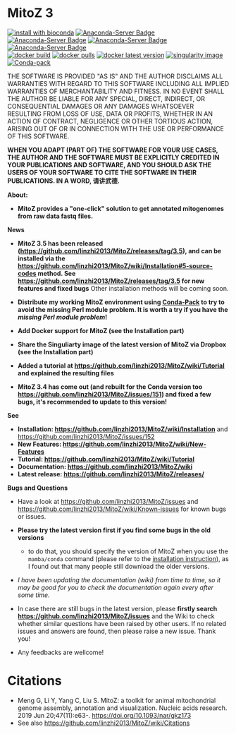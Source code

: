 # MitoZ 3

[![install with bioconda](https://img.shields.io/badge/install%20with-bioconda-brightgreen.svg?style=flat)](http://bioconda.github.io/recipes/mitoz/README.html)  [![Anaconda-Server Badge](https://anaconda.org/bioconda/mitoz/badges/version.svg)](https://anaconda.org/bioconda/mitoz) [![Anaconda-Server Badge](https://anaconda.org/bioconda/mitoz/badges/latest_release_date.svg)](https://anaconda.org/bioconda/mitoz) [![Anaconda-Server Badge](https://img.shields.io/conda/dn/bioconda/mitoz)](https://anaconda.org/bioconda/mitoz)  [![Anaconda-Server Badge](https://anaconda.org/bioconda/mitoz/badges/license.svg)](https://anaconda.org/bioconda/mitoz)   
[![docker build](https://img.shields.io/badge/docker%20build-passing-brightgreen)](https://hub.docker.com/r/guanliangmeng/mitoz/tags) [![docker pulls](https://img.shields.io/docker/pulls/guanliangmeng/mitoz?style=flat)](https://hub.docker.com/r/guanliangmeng/mitoz/tags) [![docker latest version](https://img.shields.io/docker/v/guanliangmeng/mitoz)](https://hub.docker.com/r/guanliangmeng/mitoz/tags) [![singularity image](https://img.shields.io/badge/Singularity%20build-passing-brightgreen)](https://www.dropbox.com/sh/mqjqn656x41q2wb/AAD02t_kUCjNHbBgCeYpEM88a?dl=0) [![Conda-pack](https://img.shields.io/badge/conda--pack-passing-brightgreen)](https://github.com/linzhi2013/MitoZ/wiki/Installation#4-conda-pack)  

THE SOFTWARE IS PROVIDED "AS IS" AND THE AUTHOR DISCLAIMS ALL WARRANTIES WITH
REGARD TO THIS SOFTWARE INCLUDING ALL IMPLIED WARRANTIES OF MERCHANTABILITY
AND FITNESS. IN NO EVENT SHALL THE AUTHOR BE LIABLE FOR ANY SPECIAL, DIRECT,
INDIRECT, OR CONSEQUENTIAL DAMAGES OR ANY DAMAGES WHATSOEVER RESULTING FROM
LOSS OF USE, DATA OR PROFITS, WHETHER IN AN ACTION OF CONTRACT, NEGLIGENCE
OR OTHER TORTIOUS ACTION, ARISING OUT OF OR IN CONNECTION WITH THE USE OR
PERFORMANCE OF THIS SOFTWARE.

**WHEN YOU ADAPT (PART OF) THE SOFTWARE FOR YOUR USE CASES, THE AUTHOR AND
THE SOFTWARE MUST BE EXPLICITLY CREDITED IN YOUR PUBLICATIONS AND SOFTWARE,
AND YOU SHOULD ASK THE USERS OF YOUR SOFTWARE TO CITE THE SOFTWARE IN
THEIR PUBLICATIONS. IN A WORD, 请讲武德.**

**About:**
- **MitoZ provides a "one-click" solution to get annotated mitogenomes from raw data fastq files.**

**News**
- **MitoZ 3.5 has been released (https://github.com/linzhi2013/MitoZ/releases/tag/3.5), and can be installed via the https://github.com/linzhi2013/MitoZ/wiki/Installation#5-source-codes method. See https://github.com/linzhi2013/MitoZ/releases/tag/3.5 for new features and fixed bugs** Other installation methods will be coming soon.

- **Distribute my working MitoZ environment using [Conda-Pack](https://github.com/linzhi2013/MitoZ/wiki/Installation#4-conda-pack) to try to avoid the missing Perl module problem. It is worth a try if you have the *missing Perl module problem*!**

- **Add Docker support for MitoZ (see the Installation part)**
- **Share the Singuliarty image of the latest version of MitoZ via Dropbox (see the Installation part)**
- **Added a tutorial at https://github.com/linzhi2013/MitoZ/wiki/Tutorial and explained the resulting files**
- **MitoZ 3.4 has come out (and rebuilt for the Conda version too https://github.com/linzhi2013/MitoZ/issues/151) and fixed a few bugs, it's recommended to update to this version!**


**See**
- **Installation: https://github.com/linzhi2013/MitoZ/wiki/Installation** and https://github.com/linzhi2013/MitoZ/issues/152
- **New Features: https://github.com/linzhi2013/MitoZ/wiki/New-Features**
- **Tutorial: https://github.com/linzhi2013/MitoZ/wiki/Tutorial**
- **Documentation: https://github.com/linzhi2013/MitoZ/wiki**
- **Latest release: https://github.com/linzhi2013/MitoZ/releases/**


**Bugs and Questions**
- Have a look at https://github.com/linzhi2013/MitoZ/issues and https://github.com/linzhi2013/MitoZ/wiki/Known-issues for known bugs or issues.

- **Please try the latest version first if you find some bugs in the old versions**
	- to do that, you should specify the version of MitoZ when you use the `mamba/conda` command (please refer to the [installation instruction](https://github.com/linzhi2013/MitoZ/wiki/Installation)), as I found out that many people still download the older versions.

- _I have been updating the documentation (wiki) from time to time, so it may be good for you to check the documentation again every after some time._

- In case there are still bugs in the latest version, please **firstly search https://github.com/linzhi2013/MitoZ/issues** and the Wiki to check whether similar questions have been raised by other users. If no related issues and answers are found, then please raise a new issue. Thank you!

- Any feedbacks are wellcome!


# Citations
- Meng G, Li Y, Yang C, Liu S. MitoZ: a toolkit for animal mitochondrial genome assembly, annotation and visualization. Nucleic acids research. 2019 Jun 20;47(11):e63-. https://doi.org/10.1093/nar/gkz173
- See also https://github.com/linzhi2013/MitoZ/wiki/Citations
